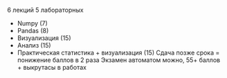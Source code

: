 6 лекций
5 лабораторных
- Numpy (7)
- Pandas (8)
- Визуализация (15)
- Анализ (15)
- Практическая статистика + визуализация (15)
Сдача позже срока = понижение баллов в 2 раза
Экзамен автоматом можно, 55+ баллов + выкрутасы в работах
